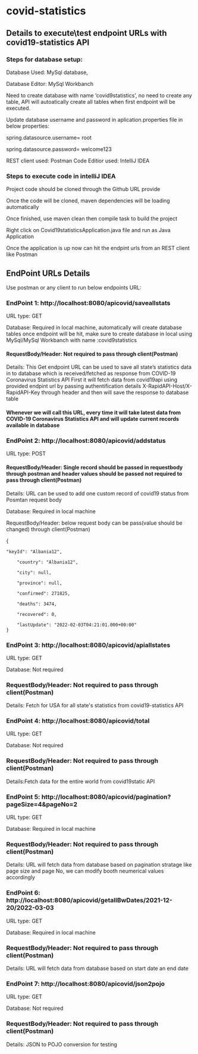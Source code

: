 # covid-statistics


## Details to execute\test endpoint URLs with  covid19-statistics API  

### Steps for database setup: 

Database Used: MySql database, 

Database Editor: MySql Workbanch

Need to create database with name ‘covid9statistics’, no need to create any table, API will autoatically create all tables when first endpoint will be executed.

Update database username and password in aplication.properties file in below properties:

spring.datasource.username= root

spring.datasource.password= welcome123

REST client used: Postman
Code Editior used: IntelliJ IDEA

### Steps to execute code in intelliJ IDEA

Project code should be cloned through the Github URL provide

Once the code will be cloned, maven dependencies will be loading automatically

Once finished, use maven clean then compile task to build the project

Right click on Covid19statisticsApplication.java file and run as Java Application 

Once the application is up now can hit the endpint urls from an REST client like Postman

## EndPoint URLs Details

Use postman or any client to run below endpoints URL:

### EndPoint 1: http://localhost:8080/apicovid/saveallstats

URL type: GET

Database: Required in local machine, automatically will create database tables once endpoint will be hit, make sure to create database in local using MySql/MySql Workbanch with name :covid9statistics 
#### RequestBody/Header: Not required to pass through client(Postman)
 Details: This Get endpoint URL can be used to save all state’s statistics data in to database which is received/fetched as response from COVID-19 Coronavirus Statistics API
 First it will fetch data from covid19api using provided endpint url by passing authentification details X-RapidAPI-Host/X-RapidAPI-Key through header  and then will save the response to database table
#### Whenever we will call this URL, every time it will take latest data from COVID-19 Coronavirus Statistics API and will update current records available in database

### EndPoint 2: http://localhost:8080/apicovid/addstatus

URL type: POST

#### RequestBody/Header: Single record should be passed in requestbody through postman and header values should be passed not required to pass through client(Postman)
Details: URL can be used to add one custom record of covid19 status from Posmtan request body

Database: Required in local machine

RequestBody/Header: below request body can be pass(value should be changed) through client(Postman)


{

	"keyId": "Albania12",
				
        "country": "Albania12",
				
        "city": null,
				
        "province": null,
				
        "confirmed": 271825,
				
        "deaths": 3474,
				
        "recovered": 0,
				
        "lastUpdate": "2022-02-03T04:21:01.000+00:00"
    }

### EndPoint 3: http://localhost:8080/apicovid/apiallstates

URL type: GET

Database: Not required

### RequestBody/Header: Not required to pass through client(Postman)

Details: Fetch for USA for all state's statistics from covid19-statistics API

### EndPoint 4: http://localhost:8080/apicovid/total

URL type: GET

Database: Not required

### RequestBody/Header: Not required to pass through client(Postman)

Details:Fetch data for the entire world from covid19static API

### EndPoint 5: http://localhost:8080/apicovid/pagination?pageSize=4&pageNo=2
URL type: GET

Database: Required in local machine

###  RequestBody/Header: Not required to pass through client(Postman)

Details: URL will fetch data from database based on pagination stratage like page size and page No, we can modify booth neumerical values accordingly

### EndPoint 6: http://localhost:8080/apicovid/getallBwDates/2021-12-20/2022-03-03

URL type: GET

Database: Required in local machine

###  RequestBody/Header: Not required to pass through client(Postman)

Details: URL will fetch data from database based on start date an end date

### EndPoint 7: http://localhost:8080/apicovid/json2pojo

URL type: GET

Database: Not required

### RequestBody/Header: Not required to pass through client(Postman)

Details: JSON to POJO conversion for testing 

